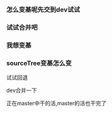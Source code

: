 ### 怎么变基呢先交到dev试试
### 试试合并吧
### 我想变基




### sourceTree变基怎么变

试试回退



dev合并一下


正在master中干的活,master的活也干完了
 

